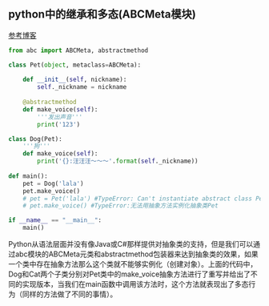## python中的继承和多态(ABCMeta模块)
[参考博客](https://www.jianshu.com/p/d9fe95051f92)
```python
from abc import ABCMeta, abstractmethod

class Pet(object, metaclass=ABCMeta):
    
    def __init__(self, nickname):
        self._nickname = nickname
    
    @abstractmethod
    def make_voice(self):
        '''发出声音'''
        print('123')

class Dog(Pet):
    '''狗'''
    def make_voice(self):
        print('{}:汪汪汪～～～'.format(self._nickname))
    
def main():
    pet = Dog('lala')
    pet.make_voice()
    # pet = Pet('lala') #TypeError: Can't instantiate abstract class Pet with abstract methods make_voice
    # pet.make_voice() #TypeError:无法用抽象方法实例化抽象类Pet

if __name__ == "__main__":
    main()

```
Python从语法层面并没有像Java或C#那样提供对抽象类的支持，但是我们可以通过abc模块的ABCMeta元类和abstractmethod包装器来达到抽象类的效果，如果一个类中存在抽象方法那么这个类就不能够实例化（创建对象）。上面的代码中，Dog和Cat两个子类分别对Pet类中的make_voice抽象方法进行了重写并给出了不同的实现版本，当我们在main函数中调用该方法时，这个方法就表现出了多态行为（同样的方法做了不同的事情）。
